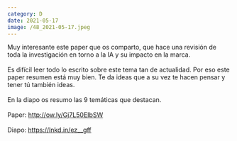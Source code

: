 ```yaml
--- 
category: D 
date: 2021-05-17 
image: /48_2021-05-17.jpeg 
--- 
```


Muy interesante este paper que os comparto, que hace una revisión de toda la investigación en torno a la IA y su impacto en la marca. <br><br>Es difícil leer todo lo escrito sobre este tema tan de actualidad. Por eso este paper resumen está muy bien. Te da ideas que a su vez te hacen pensar y tener tú también ideas. <br><br>En la diapo os resumo las 9 temáticas que destacan. <br><br>Paper: http://ow.ly/Gj7L50EIbSW<br><br>Diapo: https://lnkd.in/ez__gff
